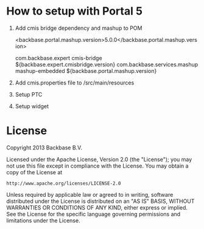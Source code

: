 How to setup with Portal 5
==============
1. Add cmis bridge dependency and mashup to POM

	<backbase.portal.mashup.version>5.0.0</backbase.portal.mashup.version>

	<dependency>
		<groupId>com.backbase.expert</groupId>
		<artifactId>cmis-bridge</artifactId>
		<version>${backbase.expert.cmisbridge.version}</version>
	</dependency>
	
	<dependency>
		<groupId>com.backbase.services.mashup</groupId>
		<artifactId>mashup-embedded</artifactId>
		<version>${backbase.portal.mashup.version}</version>
	</dependency>

2. Add cmis.properties file to /src/main/resources

3. Setup PTC 

4. Setup widget

License
==============
Copyright 2013 Backbase B.V.

Licensed under the Apache License, Version 2.0 (the "License");
you may not use this file except in compliance with the License.
You may obtain a copy of the License at

    http://www.apache.org/licenses/LICENSE-2.0

Unless required by applicable law or agreed to in writing, software
distributed under the License is distributed on an "AS IS" BASIS,
WITHOUT WARRANTIES OR CONDITIONS OF ANY KIND, either express or implied.
See the License for the specific language governing permissions and
limitations under the License.
